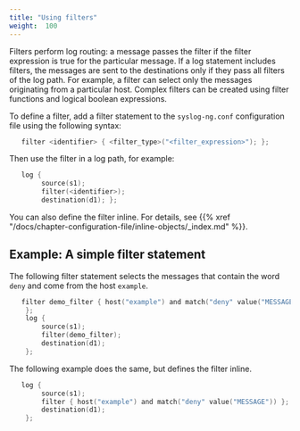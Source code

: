 ```yaml
---
title: "Using filters"
weight:  100
---
```

<!-- DISCLAIMER: This file is based on the syslog-ng Open Source Edition documentation https://github.com/balabit/syslog-ng-ose-guides/commit/2f4a52ee61d1ea9ad27cb4f3168b95408fddfdf2 and is used under the terms of The syslog-ng Open Source Edition Documentation License. The file has been modified by Axoflow. -->

Filters perform log routing: a message passes the filter if the filter expression is true for the particular message. If a log statement includes filters, the messages are sent to the destinations only if they pass all filters of the log path. For example, a filter can select only the messages originating from a particular host. Complex filters can be created using filter functions and logical boolean expressions.

To define a filter, add a filter statement to the `syslog-ng.conf` configuration file using the following syntax:

```c
   filter <identifier> { <filter_type>("<filter_expression>"); };
```

Then use the filter in a log path, for example:

```c
   log {
        source(s1);
        filter(<identifier>);
        destination(d1); };
```

You can also define the filter inline. For details, see {{% xref "/docs/chapter-configuration-file/inline-objects/_index.md" %}}.


## Example: A simple filter statement

The following filter statement selects the messages that contain the word `deny` and come from the host `example`.

```c
   filter demo_filter { host("example") and match("deny" value("MESSAGE"))
    };
    log {
        source(s1);
        filter(demo_filter);
        destination(d1);
    };
```

The following example does the same, but defines the filter inline.

```c
   log {
        source(s1);
        filter { host("example") and match("deny" value("MESSAGE")) };
        destination(d1);
    };
```

